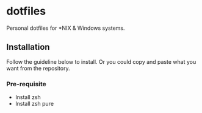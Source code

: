 dotfiles
========

Personal dotfiles for *NIX & Windows systems.

## Installation

Follow the guideline below to install. Or you could copy and paste what you want from the repository.

### Pre-requisite

* Install zsh
* Install zsh pure

